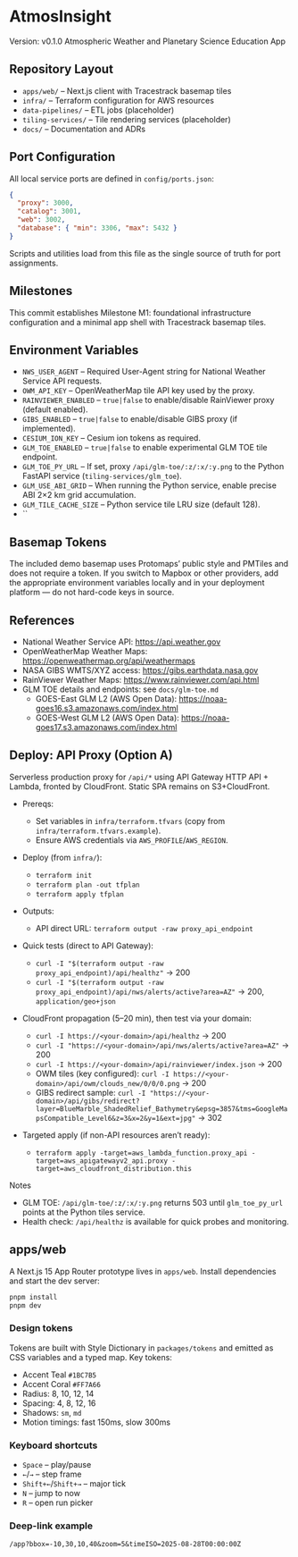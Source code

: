 # AtmosInsight

Version: v0.1.0
Atmospheric Weather and Planetary Science Education App

## Repository Layout

- `apps/web/` – Next.js client with Tracestrack basemap tiles
- `infra/` – Terraform configuration for AWS resources
- `data-pipelines/` – ETL jobs (placeholder)
- `tiling-services/` – Tile rendering services (placeholder)
- `docs/` – Documentation and ADRs

## Port Configuration

All local service ports are defined in `config/ports.json`:

```json
{
  "proxy": 3000,
  "catalog": 3001,
  "web": 3002,
  "database": { "min": 3306, "max": 5432 }
}
```

Scripts and utilities load from this file as the single source of truth for port assignments.

## Milestones

This commit establishes Milestone M1: foundational infrastructure configuration and a minimal app shell with Tracestrack basemap tiles.

## Environment Variables

- `NWS_USER_AGENT` – Required User-Agent string for National Weather Service API requests.
- `OWM_API_KEY` – OpenWeatherMap tile API key used by the proxy.
- `RAINVIEWER_ENABLED` – `true|false` to enable/disable RainViewer proxy (default enabled).
- `GIBS_ENABLED` – `true|false` to enable/disable GIBS proxy (if implemented).
- `CESIUM_ION_KEY` – Cesium ion tokens as required.
- `GLM_TOE_ENABLED` – `true|false` to enable experimental GLM TOE tile endpoint.
- `GLM_TOE_PY_URL` – If set, proxy `/api/glm-toe/:z/:x/:y.png` to the Python FastAPI service (`tiling-services/glm_toe`).
- `GLM_USE_ABI_GRID` – When running the Python service, enable precise ABI 2×2 km grid accumulation.
- `GLM_TILE_CACHE_SIZE` – Python service tile LRU size (default 128).
- ``
## Basemap Tokens

The included demo basemap uses Protomaps’ public style and PMTiles and does not require a token. If you switch to Mapbox or other providers, add the appropriate environment variables locally and in your deployment platform — do not hard-code keys in source.

## References

- National Weather Service API: https://api.weather.gov
- OpenWeatherMap Weather Maps: https://openweathermap.org/api/weathermaps
- NASA GIBS WMTS/XYZ access: https://gibs.earthdata.nasa.gov
- RainViewer Weather Maps: https://www.rainviewer.com/api.html
- GLM TOE details and endpoints: see `docs/glm-toe.md`
  - GOES-East GLM L2 (AWS Open Data): https://noaa-goes16.s3.amazonaws.com/index.html
  - GOES-West GLM L2 (AWS Open Data): https://noaa-goes17.s3.amazonaws.com/index.html

## Deploy: API Proxy (Option A)

Serverless production proxy for `/api/*` using API Gateway HTTP API + Lambda, fronted by CloudFront. Static SPA remains on S3+CloudFront.

- Prereqs:
  - Set variables in `infra/terraform.tfvars` (copy from `infra/terraform.tfvars.example`).
  - Ensure AWS credentials via `AWS_PROFILE`/`AWS_REGION`.

- Deploy (from `infra/`):
  - `terraform init`
  - `terraform plan -out tfplan`
  - `terraform apply tfplan`

- Outputs:
  - API direct URL: `terraform output -raw proxy_api_endpoint`

- Quick tests (direct to API Gateway):
  - `curl -I "$(terraform output -raw proxy_api_endpoint)/api/healthz"` → 200
  - `curl -I "$(terraform output -raw proxy_api_endpoint)/api/nws/alerts/active?area=AZ"` → 200, `application/geo+json`

- CloudFront propagation (5–20 min), then test via your domain:
  - `curl -I https://<your-domain>/api/healthz` → 200
  - `curl -I "https://<your-domain>/api/nws/alerts/active?area=AZ"` → 200
  - `curl -I https://<your-domain>/api/rainviewer/index.json` → 200
  - OWM tiles (key configured): `curl -I https://<your-domain>/api/owm/clouds_new/0/0/0.png` → 200
  - GIBS redirect sample: `curl -I "https://<your-domain>/api/gibs/redirect?layer=BlueMarble_ShadedRelief_Bathymetry&epsg=3857&tms=GoogleMapsCompatible_Level6&z=3&x=2&y=1&ext=jpg"` → 302

- Targeted apply (if non-API resources aren’t ready):
  - `terraform apply -target=aws_lambda_function.proxy_api -target=aws_apigatewayv2_api.proxy -target=aws_cloudfront_distribution.this`

Notes

- GLM TOE: `/api/glm-toe/:z/:x/:y.png` returns 503 until `glm_toe_py_url` points at the Python tiles service.
- Health check: `/api/healthz` is available for quick probes and monitoring.

## apps/web

A Next.js 15 App Router prototype lives in `apps/web`. Install dependencies and start the dev server:

```bash
pnpm install
pnpm dev
```

### Design tokens

Tokens are built with Style Dictionary in `packages/tokens` and emitted as CSS variables and a typed map. Key tokens:

- Accent Teal `#1BC7B5`
- Accent Coral `#FF7A66`
- Radius: 8, 10, 12, 14
- Spacing: 4, 8, 12, 16
- Shadows: `sm`, `md`
- Motion timings: fast 150ms, slow 300ms

### Keyboard shortcuts

- `Space` – play/pause
- `←`/`→` – step frame
- `Shift+←`/`Shift+→` – major tick
- `N` – jump to now
- `R` – open run picker

### Deep-link example

```
/app?bbox=-10,30,10,40&zoom=5&timeISO=2025-08-28T00:00:00Z
```
